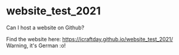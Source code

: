 # website_test_2021
Can I host a website on Github?

Find the website here: https://icraftday.github.io/website_test_2021/
Warning, it's German :o!